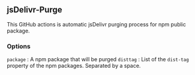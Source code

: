 ## jsDelivr-Purge

This GitHub actions is automatic jsDelivr purging process for npm public package.

### Options

`package` : A npm package that will be purged
`disttag` : List of the `dist-tag` property of the npm packages. Separated by a space.